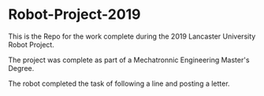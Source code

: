 # Robot-Project-2019
This is the Repo for the work complete during the 2019 Lancaster University Robot Project. 

The project was complete as part of a Mechatronnic Engineering Master's Degree.

The robot completed the task of following a line and posting a letter. 
